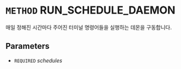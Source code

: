 # `METHOD` RUN_SCHEDULE_DAEMON
매일 정해진 시간마다 주어진 터미널 명령어들을 실행하는 데몬을 구동합니다.

## Parameters
* `REQUIRED` *schedules*
